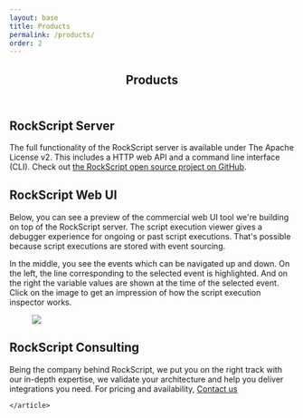 ```yaml
---
layout: base
title: Products
permalink: /products/
order: 2
---
```



<main class="page-content" aria-label="Content">
  <div class="wrapper">
    <article class="post">

<header class="post-header">
  <h1 id="webui" class="post-title">Products</h1>
</header>
    
<h2>RockScript Server</h2>
<p>The full functionality of the RockScript server is available under 
The Apache License v2.  This includes a HTTP web API and a command
line interface  (CLI).
Check out <a href="https://github.com/rockscript/rockscript/wiki">the RockScript 
open source project on GitHub</a>.
</p>

<h2 id="webui">RockScript Web UI</h2>
<p>Below, you can see a preview of the commercial web UI tool we're building on top of the 
RockScript server. The script execution viewer gives a debugger experience for ongoing 
or past script executions.  That's possible because script executions are stored with 
event sourcing.
</p>
<p>In the middle, you see the events which can be navigated up and down.  On the left, the 
line corresponding to the selected event is highlighted. And on the right the variable values 
are shown at the time of the selected event.
Click on the image to get an impression of how the script execution inspector works.
</p>

<figure>
<a href="{{ site.baseurl }}/assets/execution-inspector/index.html">
  <div class="screenshot-border"><img class="screenshot" src="{{ site.baseurl }}/assets/screenshot.png" /></div>
</a>
</figure>

<h2>RockScript Consulting</h2>
<p>Being the company behind RockScript, we put you on the right track with our 
in-depth expertise, we validate your architecture and help you deliver integrations 
you need.  For pricing and availability, 
<a class="red-button" href="#" onclick="emailUs(this)">Contact us</a> 
</p>

    </article>
  </div>
</main>
